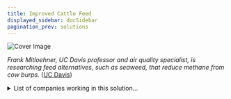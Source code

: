 ```yaml
---
title: Improved Cattle Feed
displayed_sidebar: docSidebar
pagination_prev: solutions
---
```

![Cover Image](../static/img/improved-cattle-feed.png)

*Frank Mitloehner, UC Davis professor and air quality specialist, is researching feed alternatives, such as seaweed, that reduce methane from cow burps.* ([UC Davis](https://www.ucdavis.edu/food/news/making-cattle-more-sustainable))

<details>
        <summary>List of companies working in this solution...</summary>
         <em>Note: this is an experimental AI feature. Accuracy and completeness are a work in progress</em>
        <div>
            <ul>
             
                <li><a href="https://www.mootral.com/">Mootral</a></li>
            
                <li><a href="https://www.perfectdayfoods.com/">Perfect Day</a></li>
            
            </ul>
        </div>
        </details>


:::note job openings
  #### [View open jobs in this Solution](https://climatebase.org/jobs?l=&q=&drawdown_solutions=Improved+Cattle+Feed)
:::

## Overview

* Improved Cattle Feed plays a pivotal role in the endeavor to mitigate climate change.
* **Anaerobic Digestion** and **Synthetic Biology** have emerged as breakthroughs in generating renewable energy and reducing the demand for conventional cattle feed.

  * **Synthetic Genomics**, **Joule Unlimited**, and **Carbon Engineering** are companies leading the charge.

## Progress Made

* **Biochar**: Made from agricultural waste, biochar when added to cattle feed, can substantially reduce methane emissions.
* **Cool Farm Alliance** and **Blue Carbon Initiative** are championing the use of biochar and climate-friendly agricultural practices.

## Lessons Learned

* A collective approach involving scientists, farmers, and policymakers is essential.
* Success includes substantial methane reduction and pilot programs supporting the new feeds.
* However, large-scale adoption, limited feed availability in some regions, and a lack of proper communication and support have posed challenges.

## Challenges Ahead

* A prevalent challenge is the limited awareness about the potential of improved cattle feed. It is imperative to educate the agricultural community and the broader public about its environmental and economic benefits.
* Entities like **Environmental Defense Fund**, **World Wildlife Fund**, and **Natural Resources Defense Council** are striving to raise awareness and address challenges linked to scaling and adoption.

## Best Path Forward

* Steady investment in R&D to refine the technology and make it cost-effective.
* Amplify public awareness about the advantages of Improved Cattle Feed.
* Collaborate with governments to establish incentives for farmers.
* Form alliances with NGOs and institutions for broadened promotion and support.

  **In the Vanguard of the Solution**:

  * **Cargill**: Invested significantly in R&D of Improved Cattle Feed.
  * **Monsanto**: Introduced an incentive program for farmers.
  * **National Cattlemen's Beef Association**: Engaging with governmental bodies for supportive policies.
  * **World Wildlife Fund**: Collaborating with farmers, especially in developing countries, to promote the technology.